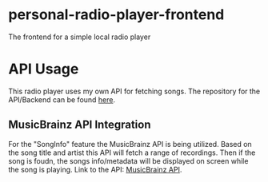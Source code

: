 # personal-radio-player-frontend
The frontend for a simple local radio player

# API Usage
This radio player uses my own API for fetching songs. The repository for the API/Backend can be found [here](https://github.com/StefanMaring/personal-radio-player-backend). 

## MusicBrainz API Integration
For the "SongInfo" feature the MusicBrainz API is being utilized. Based on the song title and artist this API will fetch a range of recordings. 
Then if the song is foudn, the songs info/metadata will be displayed on screen while the song is playing. 
Link to the API: [MusicBrainz API](https://musicbrainz.org/doc/MusicBrainz_API).
